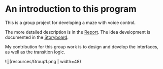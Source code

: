 # An introduction to this program

This is a group project for developing a maze with voice control. 

The more detailed description is in the [Report](https://github.com/Eurus-J-Zhang/ProjectExperience/tree/main/VoiceMaze/Report.pdf). The idea development is documented in the [Storyboard](https://github.com/Eurus-J-Zhang/ProjectExperience/tree/main/VoiceMaze/Storyboad.pdf).

My contribution for this group work is to design and develop the interfaces, as well as the transition logic. 


![](resources/Group1.png | width=48)
